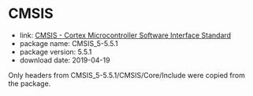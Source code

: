 CMSIS
=====

- link: [CMSIS - Cortex Microcontroller Software Interface
Standard](http://www.arm.com/products/processors/cortex-m/cortex-microcontroller-software-interface-standard.php)
- package name: CMSIS_5-5.5.1
- package version: 5.5.1
- download date: 2019-04-19

Only headers from CMSIS_5-5.5.1/CMSIS/Core/Include were copied from the package.
